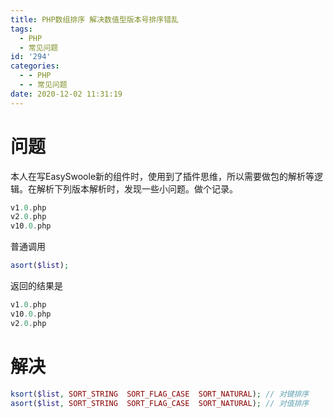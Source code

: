 ```yaml
---
title: PHP数组排序 解决数值型版本号排序错乱
tags:
  - PHP
  - 常见问题
id: '294'
categories:
  - - PHP
  - - 常见问题
date: 2020-12-02 11:31:19
---
```


# 问题

本人在写EasySwoole新的组件时，使用到了插件思维，所以需要做包的解析等逻辑。在解析下列版本解析时，发现一些小问题。做个记录。

```php
v1.0.php
v2.0.php
v10.0.php
```

普通调用

```php
asort($list);
```

返回的结果是

```php
v1.0.php
v10.0.php
v2.0.php
```

# 解决

```php
ksort($list, SORT_STRING  SORT_FLAG_CASE  SORT_NATURAL); // 对键排序
asort($list, SORT_STRING  SORT_FLAG_CASE  SORT_NATURAL); // 对值排序
```